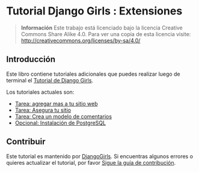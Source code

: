 # Tutorial Django Girls : Extensiones

> **Información** Este trabajo está licenciado bajo la licencia Creative Commons Share Alike 4.0. Para ver una copia de esta licencia visite:
http://creativecommons.org/licenses/by-sa/4.0/

## Introducción

Este libro contiene tutoriales adicionales que puedes realizar luego de terminal el [Tutorial de Django Girls](http://tutorial.djangogirls.org/).

Los tutoriales actuales son:
* [Tarea: agregar mas a tu sitio web](homework/README.md)
* [Tarea: Asegura tu sitio](authentication_authorization/README.md)
* [Tarea: Crea un modelo de comentarios](homework_create_more_models/README.md)
* [Opcional: Instalación de PostgreSQL](optional_postgresql_installation/README.md)

## Contribuir

Este tutorial es mantenido por [DjangoGirls](http://djangogirls.org). Si encuentras algunos errores o quieres actualizar el tutorial, por favor [Sigue la guía de contribución](https://github.com/DjangoGirls/tutorial/blob/master/README.md).
